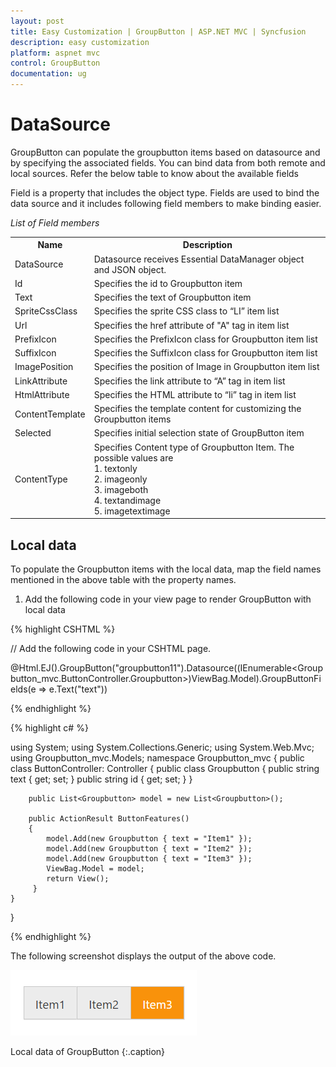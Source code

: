 ```yaml
---
layout: post
title: Easy Customization | GroupButton | ASP.NET MVC | Syncfusion
description: easy customization
platform: aspnet mvc
control: GroupButton 
documentation: ug
---
```


# DataSource

GroupButton can populate the groupbutton items based on datasource and by specifying the associated fields. You can bind data from both remote and local sources.
Refer the below table to know about the available fields

Field is a property that includes the object type. Fields are used to bind the data source and it includes following field members to make binding easier.

_List of Field members_

<table>
<tr>
<th>
Name</th><th>
Description</th></tr>
<tr>
<td>
DataSource</td><td>
Datasource receives Essential DataManager object and JSON object. </td></tr>
<tr>
<td>
Id</td><td>
Specifies the id to Groupbutton item</td></tr>
<td>
Text</td><td>
Specifies the text of Groupbutton item</td></tr>
<tr>
<td>
SpriteCssClass</td><td>
Specifies the sprite CSS class to “LI” item list</td></tr>
<tr>
<td>
Url</td><td>
Specifies the href attribute of "A" tag in item list</td></tr>
<tr>
<td>
PrefixIcon</td><td>
Specifies the PrefixIcon class for Groupbutton item list</td></tr>
<tr>
<td>
SuffixIcon</td><td>
Specifies the SuffixIcon class for Groupbutton item list</td></tr>
<tr>
<td>
ImagePosition</td><td>
Specifies the position of Image in Groupbutton item list</td></tr>
<tr>
<td>
LinkAttribute</td><td>
Specifies the link attribute to “A” tag in item list</td></tr>
<tr>
<td>
HtmlAttribute</td><td>
Specifies the HTML attribute to “li” tag in item list</td></tr>
<tr>
<td>
ContentTemplate</td><td>
Specifies the template content for customizing the Groupbutton items</td></tr>
<tr>
<td>
Selected</td><td>
Specifies initial selection state of GroupButton item</td></tr>
<tr>
<td>
ContentType</td><td>
Specifies Content type of Groupbutton Item. The possible values are <br/>
1. textonly <br/>
2. imageonly <br/>
3. imageboth <br/>
4. textandimage <br/>
5. imagetextimage <br/>
</td></tr>
</table>

## Local data

To populate the Groupbutton items with the local data, map the field names mentioned in the above table with the property names.

1. Add the following code in your view page to render GroupButton with local data


{% highlight CSHTML %}

// Add the following code in your CSHTML page.

@Html.EJ().GroupButton("groupbutton11").Datasource((IEnumerable<Groupbutton_mvc.ButtonController.Groupbutton>)ViewBag.Model).GroupButtonFields(e => e.Text("text"))
	   
{% endhighlight %}

{% highlight c# %}

using System;
using System.Collections.Generic;
using System.Web.Mvc;
using Groupbutton_mvc.Models;
namespace Groupbutton_mvc
{
    public class ButtonController: Controller
    {
        public class Groupbutton
        {
            public string text { get; set; }
            public string id { get; set; }
        }

        public List<Groupbutton> model = new List<Groupbutton>();

        public ActionResult ButtonFeatures()
        {
            model.Add(new Groupbutton { text = "Item1" });
            model.Add(new Groupbutton { text = "Item2" });
            model.Add(new Groupbutton { text = "Item3" });
            ViewBag.Model = model;
            return View();
         } 
    }
}

{% endhighlight %}

The following screenshot displays the output of the above code.

![](Datasource_images/object.png)

Local data of GroupButton
{:.caption}

